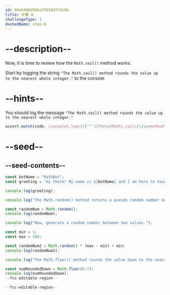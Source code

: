 ```yaml
---
id: 66eb480d996af5918d7c9c86
title: 步驟 8
challengeType: 1
dashedName: step-8
---
```


# --description--

Now, it is time to review how the `Math.ceil()` method works.

Start by logging the string `"The Math.ceil() method rounds the value up to the nearest whole integer."` to the console.

# --hints--

You should log the message `"The Math.ceil() method rounds the value up to the nearest whole integer."`

```js
assert.match(code, /console\.log\((['"`])The\s+Math\.ceil\(\)\s+method\s+rounds\s+the\s+value\s+up\s+to\s+the\s+nearest\s+whole\s+integer\.\1\)/);
```

# --seed--

## --seed-contents--

```js
const botName = "MathBot";
const greeting = `Hi there! My name is ${botName} and I am here to teach you about the Math object!`;

console.log(greeting);

console.log("The Math.random() method returns a pseudo random number between 0 and less than 1.");

const randomNum = Math.random();
console.log(randomNum);

console.log("Now, generate a random number between two values.");

const min = 1;
const max = 100;

const randomNum2 = Math.random() * (max - min) + min;
console.log(randomNum2);

console.log("The Math.floor() method rounds the value down to the nearest whole integer.");

const numRoundedDown = Math.floor(6.7);
console.log(numRoundedDown);
--fcc-editable-region--

--fcc-editable-region--
```
